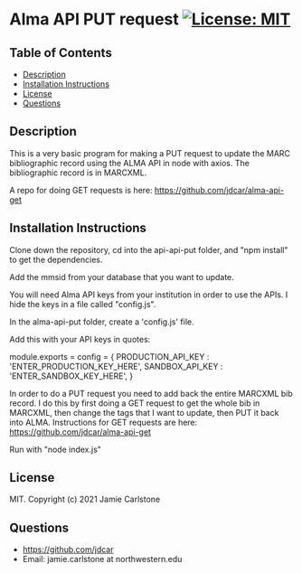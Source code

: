 # Alma API PUT request [![License: MIT](https://img.shields.io/badge/License-MIT-yellow.svg)](https://opensource.org/licenses/MIT)

## Table of Contents
* [Description](#description)
* [Installation Instructions](#installation-instructions)
* [License](#license)
* [Questions](#questions)
## Description
This is a very basic program for making a PUT request to update the MARC bibliographic record using the ALMA API in node with axios. The bibliographic record is in MARCXML.

A repo for doing GET requests is here: https://github.com/jdcar/alma-api-get

## Installation Instructions
Clone down the repository, cd into the api-api-put folder, and "npm install" to get the dependencies. 

Add the mmsid from your database that you want to update.

You will need Alma API keys from your institution in order to use the APIs. I hide the keys in a file called "config.js".

In the alma-api-put folder, create a 'config.js' file. 

Add this with your API keys in quotes:

module.exports = config = {
    PRODUCTION_API_KEY : 'ENTER_PRODUCTION_KEY_HERE',
    SANDBOX_API_KEY : 'ENTER_SANDBOX_KEY_HERE',
  }

In order to do a PUT request you need to add back the entire MARCXML bib record. I do this by first doing a GET request to get the whole bib in MARCXML, then change the tags that I want to update, then PUT it back into ALMA. Instructions for GET requests are here: https://github.com/jdcar/alma-api-get 


Run with "node index.js"

## License
MIT. Copyright (c) 2021 Jamie Carlstone
## Questions
* https://github.com/jdcar
* Email: jamie.carlstone at northwestern.edu